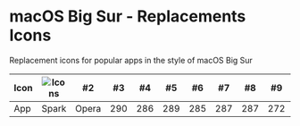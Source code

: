 # macOS Big Sur - Replacements Icons
Replacement icons for popular apps in the style of macOS Big Sur

Icon | ![Icons](https://preview.redd.it/y0blqya06k951.jpg?width=960&crop=smart&auto=webp&s=79e66b44f31c5fa1934fdd8feeb29e7de5d611b6) | #2 | #3 | #4 | #5 | #6 | #7 | #8 | #9 | #10 | #11
--- | --- | --- | --- |--- |--- |--- |--- |--- |--- |--- |---
App | Spark | Opera | 290 | 286 | 289 | 285 | 287 | 287 | 272 | 276 | 269
